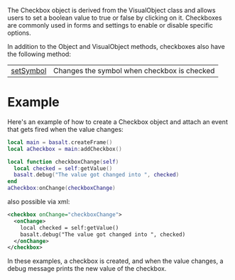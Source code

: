 The Checkbox object is derived from the VisualObject class and allows users to set a boolean value to true or false by clicking on it. Checkboxes are commonly used in forms and settings to enable or disable specific options.

In addition to the Object and VisualObject methods, checkboxes also have the following method:

|   |   |
|---|---|
|[setSymbol](objects/Checkbox/setSymbol.md)|Changes the symbol when checkbox is checked

# Example
Here's an example of how to create a Checkbox object and attach an event that gets fired when the value changes:

```lua
local main = basalt.createFrame()
local aCheckbox = main:addCheckbox()

local function checkboxChange(self)
  local checked = self:getValue()
  basalt.debug("The value got changed into ", checked)
end
aCheckbox:onChange(checkboxChange)
```

also possible via xml:

```xml
<checkbox onChange="checkboxChange">
  <onChange>
    local checked = self:getValue()
    basalt.debug("The value got changed into ", checked)
  </onChange>
</checkbox>
```

In these examples, a checkbox is created, and when the value changes, a debug message prints the new value of the checkbox.
